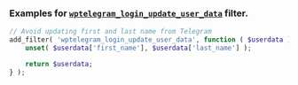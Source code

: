 ### Examples for [`wptelegram_login_update_user_data`](../README.md#wptelegram_login_update_user_data) filter.

```php
// Avoid updating first and last name from Telegram
add_filter( 'wptelegram_login_update_user_data', function ( $userdata ) {
    unset( $userdata['first_name'], $userdata['last_name'] );

    return $userdata;
} );
```
